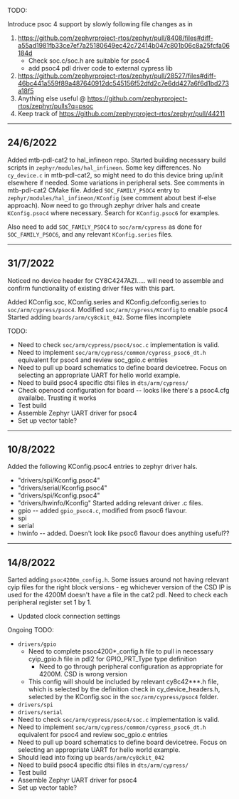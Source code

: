 TODO:

Introduce psoc 4 support by slowly following file changes as in
1. https://github.com/zephyrproject-rtos/zephyr/pull/8408/files#diff-a55ad1981fb33ce7ef7a25180649ec42c72414b047c801b06c8a25fcfa06184d
    * Check soc.c/soc.h are suitable for psoc4
    * add psoc4 pdl driver code to external cypress lib
2. https://github.com/zephyrproject-rtos/zephyr/pull/28527/files#diff-46bc441a559f89a487640912dc545156f52dfd2c7e6dd427a6f6d1bd273a18f5
3. Anything else useful @ https://github.com/zephyrproject-rtos/zephyr/pulls?q=psoc
4. Keep track of https://github.com/zephyrproject-rtos/zephyr/pull/44211


----------------------------------------
24/6/2022
----------------------------------------
Added mtb-pdl-cat2 to hal_infineon repo. Started building necessary build scripts in `zephyr/modules/hal_infineon`.
Some key differences. No `cy_device.c` in mtb-pdl-cat2, so might need to do this device bring up/init elsewhere if needed.
Some variations in peripheral sets. See comments in mtb-pdl-cat2 CMake file.
Added `SOC_FAMILY_PSOC4` entry to  `zephyr/modules/hal_infineon/KConfig` (see comment about best if-else approach). Now need to go through zephyr driver hals and create `KConfig.psoc4` where necessary.
Search for `KConfig.psoc6` for examples.

Also need to add `SOC_FAMILY_PSOC4` to `soc/arm/cypress` as done for `SOC_FAMILY_PSOC6`, and any relevant `KConfig.series` files.


----------------------------------------
31/7/2022
----------------------------------------
Noticed no device header for CY8C4247AZI..... will need to assemble and confirm functionality of existing driver files with this part.

Added KConfig.soc, KConfig.series and KConfig.defconfig.series to `soc/arm/cypress/psoc4`.
Modified `soc/arm/cypress/KConfig` to enable psoc4
Started adding `boards/arm/cy8ckit_042`. Some files incomplete

TODO:
  * Need to check `soc/arm/cypress/psoc4/soc.c` implementation is valid.
  * Need to implement `soc/arm/cypress/common/cypress_psoc6_dt.h` equivalent for psoc4 and review soc_gpio.c entries
  * Need to pull up board schematics to define board devicetree. Focus on selecting an appropriate UART for hello world example.
  * Need to build psoc4 specific dtsi files in `dts/arm/cypress/`
  * Check openocd configuration for board -- looks like there's a psoc4.cfg availalbe. Trusting it works
  * Test build
  * Assemble Zephyr UART driver for psoc4
  * Set up vector table?



-----------------------------------------
10/8/2022
-----------------------------------------
Added the following KConfig.psoc4 entries to zephyr driver hals.
  * "drivers/spi/Kconfig.psoc4"
  * "drivers/serial/Kconfig.psoc4"
  * "drivers/spi/Kconfig.psoc4"
  * "drivers/hwinfo/Kconfig"
Started adding relevant driver .c files.
  * gpio -- added `gpio_psoc4.c`, modified from psoc6 flavour.
  * spi
  * serial
  * hwinfo -- added. Doesn't look like psoc6 flavour does anything useful??

-----------------------------------------
14/8/2022
-----------------------------------------
Sarted adding `psoc4200m_config.h`. Some issues around not having relevant cyip files for the right block versions - eg whichever version of the CSD IP is used for the 4200M doesn't have a file in the cat2 pdl. Need to check each peripheral register set 1 by 1.
  * Updated clock connection settings

Ongoing TODO:
  * `drivers/gpio`
    * Need to complete psoc4200*_config.h file to pull in necessary cyip_gpio.h file in pdl2 for GPIO_PRT_Type type definition
      * Need to go through peripheral configuration as appropriate for 4200M. CSD is wrong version
    * This config will should be included by relevant cy8c42***.h file, which is selected by the definition check in cy_device_headers.h, selected by the KConfig.soc in the `soc/arm/cypress/psoc4` folder.
  * `drivers/spi`
  * `drivers/serial`
  * Need to check `soc/arm/cypress/psoc4/soc.c` implementation is valid.
  * Need to implement `soc/arm/cypress/common/cypress_psoc6_dt.h` equivalent for psoc4 and review soc_gpio.c entries
  * Need to pull up board schematics to define board devicetree. Focus on selecting an appropriate UART for hello world example.
  * Should lead into fixing up `boards/arm/cy8ckit_042`
  * Need to build psoc4 specific dtsi files in `dts/arm/cypress/`
  * Test build
  * Assemble Zephyr UART driver for psoc4
  * Set up vector table?

